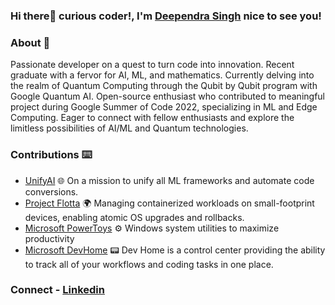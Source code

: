 ### Hi there👋 curious coder!, I'm [Deependra Singh](https://bio.link/dpshekhawat) nice to see you! 

<!-- GitHub Stats 
![GitHub stats](https://github-readme-stats.vercel.app/api?username=dpshekhawat&show_icons=true&count_private=true&include_all_commits=true&theme=radical&hide=stars)
-->

<!-- About Me -->
### About 🚀 
Passionate developer on a quest to turn code into innovation. 
Recent graduate with a fervor for AI, ML, and mathematics.
Currently delving into the realm of Quantum Computing through the Qubit by Qubit program with Google Quantum AI.
Open-source enthusiast who contributed to meaningful project during Google Summer of Code 2022, specializing in ML and Edge Computing.
Eager to connect with fellow enthusiasts and explore the limitless possibilities of AI/ML and Quantum technologies.


<!-- Featured Projects -->
### Contributions ⌨️
- [UnifyAI](https://github.com/unifyai)
🌐 On a mission to unify all ML frameworks and automate code conversions.
- [Project Flotta](https://github.com/project-flotta)
🌍 Managing containerized workloads on small-footprint devices, enabling atomic OS upgrades and rollbacks.
- [Microsoft PowerToys](https://github.com/microsoft/PowerToys)
⚙️ Windows system utilities to maximize productivity
- [Microsoft DevHome](https://github.com/microsoft/devhome)
📟 Dev Home is a control center providing the ability to track all of your workflows and coding tasks in one place. 

<!-- Contact and Connect -->
### Connect - [Linkedin](https://www.linkedin.com/in/deependra-singh-shekhawat/)
